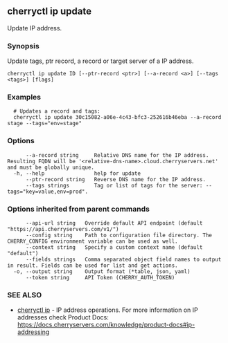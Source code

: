 ## cherryctl ip update

Update IP address.

### Synopsis

Update tags, ptr record, a record or target server of a IP address.

```
cherryctl ip update ID [--ptr-record <ptr>] [--a-record <a>] [--tags <tags>] [flags]
```

### Examples

```
  # Updates a record and tags:
  cherryctl ip update 30c15082-a06e-4c43-bfc3-252616b46eba --a-record stage --tags="env=stage"
```

### Options

```
      --a-record string     Relative DNS name for the IP address. Resulting FQDN will be '<relative-dns-name>.cloud.cherryservers.net' and must be globally unique.
  -h, --help                help for update
      --ptr-record string   Reverse DNS name for the IP address.
      --tags strings        Tag or list of tags for the server: --tags="key=value,env=prod".
```

### Options inherited from parent commands

```
      --api-url string   Override default API endpoint (default "https://api.cherryservers.com/v1/")
      --config string    Path to configuration file directory. The CHERRY_CONFIG environment variable can be used as well.
      --context string   Specify a custom context name (default "default")
      --fields strings   Comma separated object field names to output in result. Fields can be used for list and get actions.
  -o, --output string    Output format (*table, json, yaml)
      --token string     API Token (CHERRY_AUTH_TOKEN)
```

### SEE ALSO

* [cherryctl ip](cherryctl_ip.md)	 - IP address operations. For more information on IP addresses check Product Docs: https://docs.cherryservers.com/knowledge/product-docs#ip-addressing

